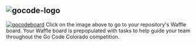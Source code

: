 ## 
![gocode-logo](https://cloud.githubusercontent.com/assets/100216/12792545/96727a8e-ca69-11e5-9b9a-cddfa80d1c4b.png)
--


[![gocodeboard](https://cloud.githubusercontent.com/assets/100216/12793457/f1c9b830-ca6d-11e5-8016-02d0d37c9cfb.png)](https://waffle.io/waffleio/gocode)
Click on the image above to go to your repository's Waffle board. Your Waffle board is prepopulated with tasks to help guide your team throughout the Go Code Colorado competition.
